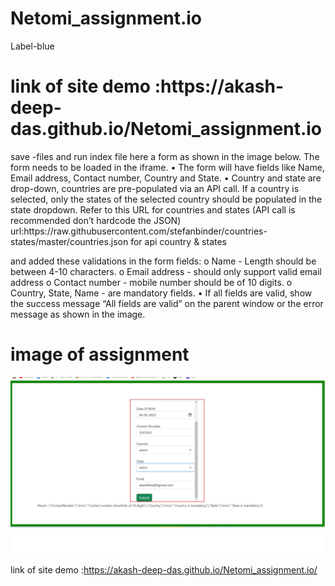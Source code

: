 # Netomi_assignment.io
Label-blue

<h1>link of site demo :https://akash-deep-das.github.io/Netomi_assignment.io</h1>
<p>
save -files and run index file here 
a form as shown in the image below. The form needs to be loaded in the iframe. 
•	The form will have fields like Name, Email address, Contact number, Country and State. 
•	Country and state are drop-down, countries are pre-populated via an API call. If a country is selected, only the states of the selected country should be populated in the state dropdown. Refer to this URL for countries and states (API call is recommended don’t hardcode the JSON)
url:https://raw.githubusercontent.com/stefanbinder/countries-states/master/countries.json for api country & states

and added these validations in the form fields: 
o	Name -  Length should be between 4-10 characters.
o	Email address - should only support valid email address 
o	Contact number - mobile number should be of 10 digits.
o	Country, State, Name - are mandatory fields.
•	If all fields are valid, show the success message “All fields are valid” on the parent window or the error message as shown in the image.
</p>
<h1>image of assignment</h1>
<img src="https://github.com/Akash-Deep-Das/Netomi_assignment.io/blob/master/image-netomi.jpg">


link of site demo :https://akash-deep-das.github.io/Netomi_assignment.io/


